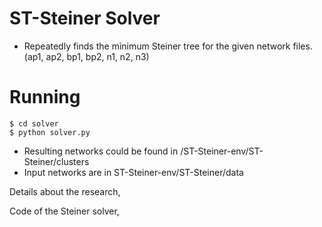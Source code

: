 # ST-Steiner Solver

- Repeatedly finds the minimum Steiner tree for the given network files.(ap1, ap2, bp1, bp2, n1, n2, n3)

# Running

```shell
$ cd solver
$ python solver.py
```

- Resulting networks could be found in /ST-Steiner-env/ST-Steiner/clusters
- Input networks are in ST-Steiner-env/ST-Steiner/data

Details about the research, <a href="https://www.biorxiv.org/content/early/2018/01/30/256693"></a>

Code of the Steiner solver, <a href="https://github.com/ciceklab/ST-Steiner.git"></a>